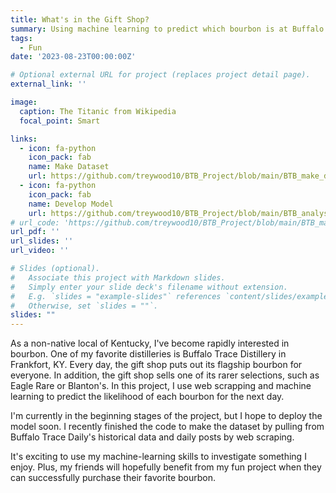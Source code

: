 ```yaml
---
title: What's in the Gift Shop?
summary: Using machine learning to predict which bourbon is at Buffalo Trace's Gift Shop.
tags:
  - Fun
date: '2023-08-23T00:00:00Z'

# Optional external URL for project (replaces project detail page).
external_link: ''

image:
  caption: The Titanic from Wikipedia
  focal_point: Smart

links:
  - icon: fa-python
    icon_pack: fab
    name: Make Dataset
    url: https://github.com/treywood10/BTB_Project/blob/main/BTB_make_data.py
  - icon: fa-python
    icon_pack: fab
    name: Develop Model
    url: https://github.com/treywood10/BTB_Project/blob/main/BTB_analysis.py
# url_code: 'https://github.com/treywood10/BTB_Project/blob/main/BTB_make_data.py'
url_pdf: ''
url_slides: ''
url_video: ''

# Slides (optional).
#   Associate this project with Markdown slides.
#   Simply enter your slide deck's filename without extension.
#   E.g. `slides = "example-slides"` references `content/slides/example-slides.md`.
#   Otherwise, set `slides = ""`.
slides: ""
---
```


As a non-native local of Kentucky, I've become rapidly interested in bourbon. One of my favorite distilleries is Buffalo Trace Distillery in Frankfort, KY. Every day, the gift shop puts out its flagship bourbon for everyone. In addition, the gift shop sells one of its rarer selections, such as Eagle Rare or Blanton's. In this project, I use web scrapping and machine learning to predict the likelihood of each bourbon for the next day. 

I'm currently in the beginning stages of the project, but I hope to deploy the model soon. I recently finished the code to make the dataset by pulling from Buffalo Trace Daily's historical data and daily posts by web scraping. 

It's exciting to use my machine-learning skills to investigate something I enjoy. Plus, my friends will hopefully benefit from my fun project when they can successfully purchase their favorite bourbon. 
